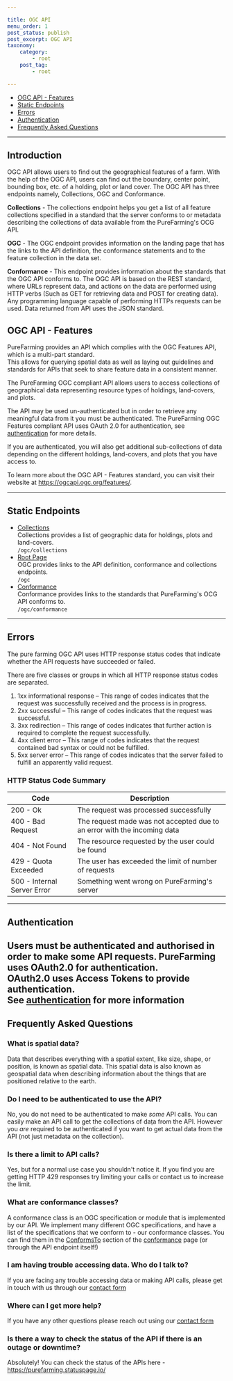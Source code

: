 ```yaml
---

title: OGC API
menu_order: 1
post_status: publish
post_excerpt: OGC API
taxonomy:
    category:
        - root
    post_tag:
        - root

---
```


- [OGC API - Features](#ogc-api-features)
- [Static Endpoints](#static-endpoints)
- [Errors](#errors)
- [Authentication](#authentication)
- [Frequently Asked Questions](#frequently-asked-questions)

---

## Introduction

OGC API allows users to find out the geographical features of a farm. With the help of the OGC API, users can find out the boundary, center point, bounding box, etc. of a holding, plot or land cover. The OGC API has three endpoints namely, Collections, OGC and Conformance. 

**Collections** - The collections endpoint helps you get a list of all feature collections specified in a standard that the server conforms to or metadata describing the collections of data available from the PureFarming's OCG API.  

**OGC** - The OGC endpoint provides information on the landing page that has the links to the API definition, the conformance statements and to the feature collection in the data set.   

**Conformance** - This endpoint provides information about the standards that the OGC API conforms to. 
The OGC API is based on the REST standard, where URLs represent data, and actions on the data are performed using HTTP verbs (Such as GET for retrieving data and POST for creating data). Any programming language capable of performing HTTPs requests can be used. Data returned from API uses the JSON standard. 

## OGC API - Features

PureFarming provides an API which complies with the OGC Features API, which is a multi-part standard.  
This allows for querying spatial data as well as laying out guidelines and standards for APIs that seek to share feature data in a consistent manner.  

The PureFarming OGC compliant API allows users to access collections of geographical data representing resource types of holdings, land-covers, and plots.  

The API may be used un-authenticated but in order to retrieve any meaningful data from it you must be authenticated. The PureFarming OGC Features compliant API uses OAuth 2.0 for authentication, see [authentication](/authentication) for more details.

If you are authenticated, you will also get additional sub-collections of data depending on the different holdings, land-covers, and plots that you have access to.

To learn more about the OGC API - Features standard, you can visit their website at https://ogcapi.ogc.org/features/.

---

## Static Endpoints
- [Collections](/ogc/collections.md)  
  Collections provides a list of geographic data for holdings, plots and land-covers.  
  `/ogc/collections`  
- [Root Page](/ogc/ogc.md)  
  OGC provides links to the API definition, conformance and collections endpoints.  
  `/ogc`
- [Conformance](/ogc/conformance.md)  
  Conformance provides links to the standards that PureFarming's OCG API conforms to.  
  `/ogc/conformance`

---

## Errors
The pure farming OGC API uses HTTP response status codes that indicate whether the API requests have succeeded or failed.

There are five classes or groups in which all HTTP response status codes are separated. 

1. 1xx informational response – This range of codes indicates that the request was successfully received and the process is in progress.
2. 2xx successful – This range of codes indicates that the request was successful. 
3. 3xx redirection –  This range of codes indicates that further action is required to complete the request successfully. 
4. 4xx client error – This range of codes indicates that the request contained bad syntax or could not be fulfilled.
5. 5xx server error – This range of codes indicates that the server failed to fulfill an apparently valid request.


### HTTP Status Code Summary

| Code | Description |
| ---- | ----------- |
| 200 - Ok | The request was processed successfully |
| 400 - Bad Request | The request made was not accepted due to an error with the incoming data |
| 404 - Not Found | The resource requested by the user could be found |
| 429 - Quota Exceeded | The user has exceeded the limit of number of requests |
| 500 - Internal Server Error | Something went wrong on PureFarming's server |

---

## Authentication

Users must be authenticated and authorised in order to make some API requests. PureFarming uses OAuth2.0 for authentication.  
OAuth2.0 uses Access Tokens to provide authentication.  
See [authentication](/authentication) for more information
---

## Frequently Asked Questions

### What is spatial data?

Data that describes everything with a spatial extent, like size, shape, or position, is known as spatial data. This spatial data is also known as geospatial data when describing information about the things that are positioned relative to the earth. 

### Do I need to be authenticated to use the API?

No, you do not need to be authenticated to make _some_ API calls. You can easily make an API call to get the collections of daṭa from the API. However you _are_ required to be authenticated if you want to get actual data from the API (not just metadata on the collection).

### Is there a limit to API calls?

Yes, but for a normal use case you shouldn't notice it. If you find you are getting HTTP 429 responses try limiting your calls or contact us to increase the limit.

### What are conformance classes? 

A conformance class is an OGC specification or module that is implemented by our API. We implement many different OGC specifications, and have a list of the specifications that we conform to - our conformance classes. You can find them in the [ConformsTo](conformance#conformsTo) section of the [conformance](conformance) page (or through the API endpoint itself!)

### I am having trouble accessing data. Who do I talk to?

If you are facing any trouble accessing data or making API calls, please get in touch with us through our [contact form](https://www.purefarming.com/contact/)

### Where can I get more help?

If you have any other questions please reach out using our [contact form](https://www.purefarming.com/contact/)

### Is there a way to check the status of the API if there is an outage or downtime?

Absolutely! You can check the status of the APIs here - https://purefarming.statuspage.io/
